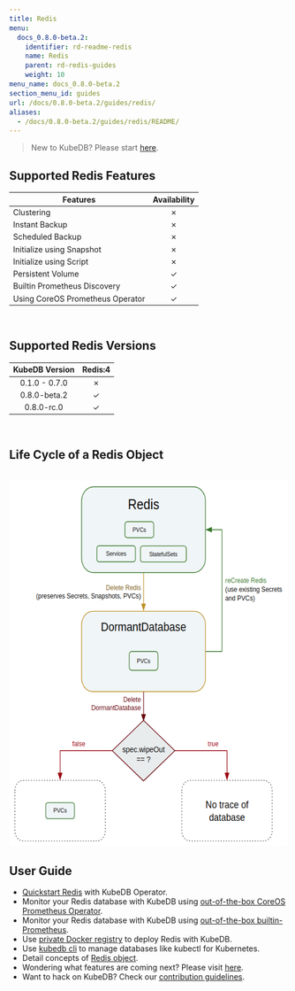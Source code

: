 ```yaml
---
title: Redis
menu:
  docs_0.8.0-beta.2:
    identifier: rd-readme-redis
    name: Redis
    parent: rd-redis-guides
    weight: 10
menu_name: docs_0.8.0-beta.2
section_menu_id: guides
url: /docs/0.8.0-beta.2/guides/redis/
aliases:
  - /docs/0.8.0-beta.2/guides/redis/README/
---
```


> New to KubeDB? Please start [here](/docs/concepts/README.md).

## Supported Redis Features

|Features                                                | Availability |
|--------------------------------------------------------|:------------:|
|Clustering                                              | &#10007;     |
|Instant Backup                                          | &#10007;     |
|Scheduled Backup                                        | &#10007;     |
|Initialize using Snapshot                               | &#10007;     |
|Initialize using Script                                 | &#10007;     |
|Persistent Volume                                       | &#10003;     |
|Builtin Prometheus Discovery                            | &#10003;     |
|Using CoreOS Prometheus Operator                        | &#10003;     |

<br/>

## Supported Redis Versions

| KubeDB Version | Redis:4  |
|:--------------:|:--------:|
| 0.1.0 - 0.7.0  | &#10007; |
| 0.8.0-beta.2   | &#10003; |
| 0.8.0-rc.0   | &#10003; |

<br/>

## Life Cycle of a Redis Object

<p align="center">
  <img alt="lifecycle"  src="/docs/images/redis/redis-lifecycle.png" width="600" height="660">
</p>

## User Guide

- [Quickstart Redis](/docs/guides/redis/quickstart/quickstart.md) with KubeDB Operator.
- Monitor your Redis database with KubeDB using [out-of-the-box CoreOS Prometheus Operator](/docs/guides/redis/monitoring/using-coreos-prometheus-operator.md).
- Monitor your Redis database with KubeDB using [out-of-the-box builtin-Prometheus](/docs/guides/redis/monitoring/using-builtin-prometheus.md).
- Use [private Docker registry](/docs/guides/redis/private-registry/using-private-registry.md) to deploy Redis with KubeDB.
- Use [kubedb cli](/docs/guides/redis/cli/cli.md) to manage databases like kubectl for Kubernetes.
- Detail concepts of [Redis object](/docs/concepts/databases/redis.md).
- Wondering what features are coming next? Please visit [here](/docs/roadmap.md).
- Want to hack on KubeDB? Check our [contribution guidelines](/docs/CONTRIBUTING.md).
